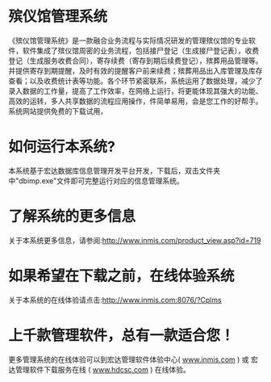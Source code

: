 # 殡仪馆管理系统

《殡仪馆管理系统》是一款融合业务流程与实际情况研发的管理殡仪馆的专业软件，软件集成了殡仪馆周密的业务流程，包括接尸登记（生成接尸登记表），收费登记（生成服务收费合同），寄存续费（寄存到期后续费登记），殡葬用品管理等。并提供寄存到期提醒，及时有效的提醒客户前来续费；殡葬用品出入库管理及库存查看；以及收费统计表等功能。各个环节紧密联系，系统运用了数据处理，减少了录入数据的工作量，提高了工作效率，在网络上运行，将更能体现其强大的功能、高效的运转，多人共享数据的流程应用操作，件简单易用，会是您工作的好帮手。 系统网站提供免费的下载试用，

# 如何运行本系统?

本系统基于宏达数据库信息管理开发平台开发，下载后，双击文件夹中"dbimp.exe"文件即可完整运行对应的信息管理系统。

# 了解系统的更多信息

关于本系统更多信息，请参阅:http://www.inmis.com/product_view.asp?id=719

# 如果希望在下载之前，在线体验系统

关于本系统的在线体验请点击:http://www.inmis.com:8076/?Cplms

# 上千款管理软件，总有一款适合您！

更多管理系统的在线体验可以到宏达管理软件体验中心( www.inmis.com ) 或 宏达管理软件下载服务在线 ( www.hdcsc.com ) 在线体验。

